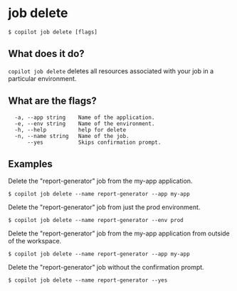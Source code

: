 # job delete
```console
$ copilot job delete [flags]
```

## What does it do?

`copilot job delete` deletes all resources associated with your job in a particular environment.

## What are the flags?

```
  -a, --app string    Name of the application.
  -e, --env string    Name of the environment.
  -h, --help          help for delete
  -n, --name string   Name of the job.
      --yes           Skips confirmation prompt.
```

## Examples

Delete the "report-generator" job from the my-app application.
```console
$ copilot job delete --name report-generator --app my-app
```

Delete the "report-generator" job from just the prod environment.
```console
$ copilot job delete --name report-generator --env prod
```

Delete the "report-generator" job from the my-app application from outside of the workspace.
```console
$ copilot job delete --name report-generator --app my-app
```

Delete the "report-generator" job without the confirmation prompt.
```console
$ copilot job delete --name report-generator --yes
```